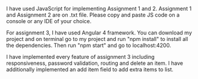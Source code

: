 I have used JavaScript for implementing Assignment 1 and 2.
Assignment 1 and Assignment 2 are on .txt file. Please copy and paste JS code on a console or any IDE of your choice.


For assignment 3, 
I have used Angular 4 framework. 
You can download my project and on terminal go to my project and run "npm install" to install all the dependencies. 
Then run "npm start" and go to localhost:4200.

I have implemented every feature of assignment 3 including responsiveness, password validation, routing and delete an item. 
I have additionally implemented an add item field to add extra items to list.

